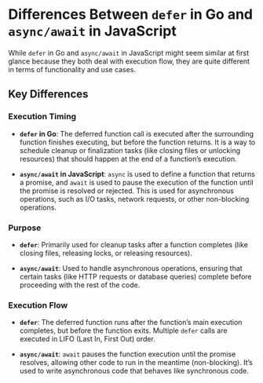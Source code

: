 # Differences Between `defer` in Go and `async/await` in JavaScript

While `defer` in Go and `async/await` in JavaScript might seem similar at first glance because they both deal with execution flow, they are quite different in terms of functionality and use cases.

## Key Differences

### Execution Timing

- **`defer` in Go**:
  The deferred function call is executed after the surrounding function finishes executing, but before the function returns. It is a way to schedule cleanup or finalization tasks (like closing files or unlocking resources) that should happen at the end of a function’s execution.

- **`async/await` in JavaScript**:
  `async` is used to define a function that returns a promise, and `await` is used to pause the execution of the function until the promise is resolved or rejected. This is used for asynchronous operations, such as I/O tasks, network requests, or other non-blocking operations.

### Purpose

- **`defer`**:
  Primarily used for cleanup tasks after a function completes (like closing files, releasing locks, or releasing resources).

- **`async/await`**:
  Used to handle asynchronous operations, ensuring that certain tasks (like HTTP requests or database queries) complete before proceeding with the rest of the code.

### Execution Flow

- **`defer`**:
  The deferred function runs after the function’s main execution completes, but before the function exits. Multiple `defer` calls are executed in LIFO (Last In, First Out) order.

- **`async/await`**:
  `await` pauses the function execution until the promise resolves, allowing other code to run in the meantime (non-blocking). It’s used to write asynchronous code that behaves like synchronous code.
